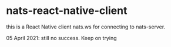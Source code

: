 # nats-react-native-client
this is a React Native client  nats.ws  for connecting to nats-server.

05 April 2021: still no success. Keep on trying
